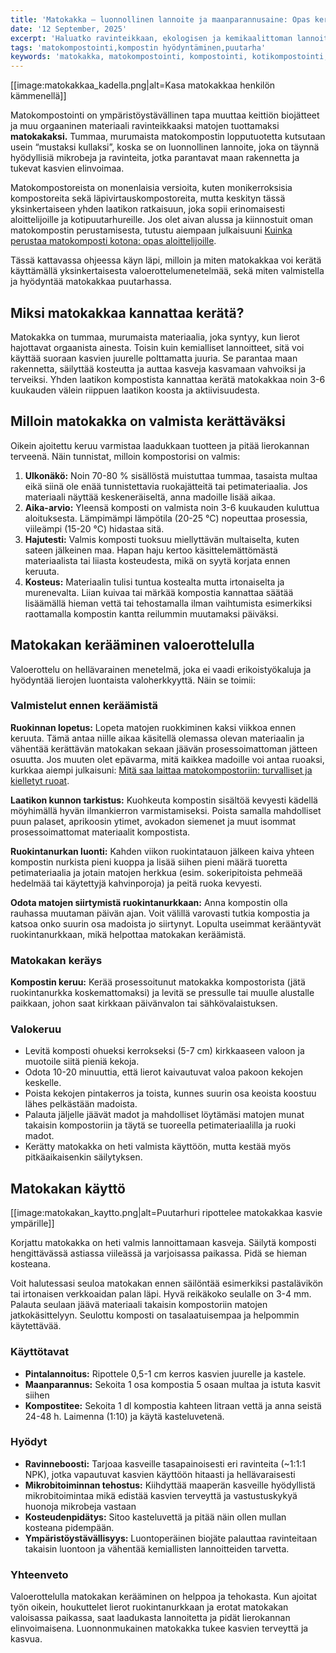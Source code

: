 ```yaml
---
title: 'Matokakka – luonnollinen lannoite ja maanparannusaine: Opas keräämiseen ja käyttöön'
date: '12 September, 2025'
excerpt: 'Haluatko ravinteikkaan, ekologisen ja kemikaalittoman lannoitteen puutarhaasi? Matokakka eli matokompostin tuottama humus parantaa maan rakennetta, lisää mikrobitoimintaa ja tukee kasvien kasvua. Lue, miten tunnistat kypsän matokompostin, keräät matokakan tehokkaasti ja hyödynnät sen puutarhassa.'
tags: 'matokompostointi,kompostin hyödyntäminen,puutarha'
keywords: 'matokakka, matokompostointi, kompostointi, kotikompostointi, luonnollinen lannoite, biojäte, puutarhanhoito, lierot, red wiggler, eisenia fetida, maanparannus, kierrätys, ekologinen viljely, kemikaaliton puutarha'
---
```


[[image:matokakkaa_kadella.png|alt=Kasa matokakkaa henkilön kämmenellä]]

Matokompostointi on ympäristöystävällinen tapa muuttaa keittiön biojätteet ja muu orgaaninen materiaali ravinteikkaaksi matojen tuottamaksi **matokakaksi.** Tummaa, murumaista matokompostin lopputuotetta kutsutaan usein “mustaksi kullaksi”, koska se on luonnollinen lannoite, joka on täynnä hyödyllisiä mikrobeja ja ravinteita, jotka parantavat maan rakennetta ja tukevat kasvien elinvoimaa.

Matokompostoreista on monenlaisia versioita, kuten monikerroksisia kompostoreita sekä läpivirtauskompostoreita, mutta keskityn tässä yksinkertaiseen yhden laatikon ratkaisuun, joka sopii erinomaisesti aloittelijoille ja kotipuutarhureille. Jos olet aivan alussa ja kiinnostuit oman matokompostin perustamisesta, tutustu aiempaan julkaisuuni [Kuinka perustaa matokomposti kotona: opas aloittelijoille](https://www.luomuliero.fi/blogi/julkaisu/kuinka-perustaa-matokomposti-kotona-opas-aloittelijoille).

Tässä kattavassa ohjeessa käyn läpi, milloin ja miten matokakkaa voi kerätä käyttämällä yksinkertaisesta valoerottelumenetelmää, sekä miten valmistella ja hyödyntää matokakkaa puutarhassa.

## Miksi matokakkaa kannattaa kerätä?

Matokakka on tummaa, murumaista materiaalia, joka syntyy, kun lierot hajottavat orgaanista ainesta. Toisin kuin kemialliset lannoitteet, sitä voi käyttää suoraan kasvien juurelle polttamatta juuria. Se parantaa maan rakennetta, säilyttää kosteutta ja auttaa kasveja kasvamaan vahvoiksi ja terveiksi. Yhden laatikon kompostista kannattaa kerätä matokakkaa noin 3-6 kuukauden välein riippuen laatikon koosta ja aktiivisuudesta.

## Milloin matokakka on valmista kerättäväksi

Oikein ajoitettu keruu varmistaa laadukkaan tuotteen ja pitää lierokannan terveenä. Näin tunnistat, milloin kompostorisi on valmis:

1. **Ulkonäkö:** Noin 70-80 % sisällöstä muistuttaa tummaa, tasaista multaa eikä siinä ole enää tunnistettavia ruokajätteitä tai petimateriaalia. Jos materiaali näyttää keskeneräiseltä, anna madoille lisää aikaa.
2. **Aika-arvio:** Yleensä komposti on valmista noin 3-6 kuukauden kuluttua aloituksesta. Lämpimämpi lämpötila (20-25 °C) nopeuttaa prosessia, viileämpi (15-20 °C) hidastaa sitä.
3. **Hajutesti:** Valmis komposti tuoksuu miellyttävän multaiselta, kuten sateen jälkeinen maa. Hapan haju kertoo käsittelemättömästä materiaalista tai liiasta kosteudesta, mikä on syytä korjata ennen keruuta.
4. **Kosteus:** Materiaalin tulisi tuntua kostealta mutta irtonaiselta ja murenevalta. Liian kuivaa tai märkää kompostia kannattaa säätää lisäämällä hieman vettä tai tehostamalla ilman vaihtumista esimerkiksi raottamalla kompostin kantta reilummin muutamaksi päiväksi.

## Matokakan kerääminen valoerottelulla

Valoerottelu on hellävarainen menetelmä, joka ei vaadi erikoistyökaluja ja hyödyntää lierojen luontaista valoherkkyyttä. Näin se toimii:

### Valmistelut ennen keräämistä

**Ruokinnan lopetus:** Lopeta matojen ruokkiminen kaksi viikkoa ennen keruuta. Tämä antaa niille aikaa käsitellä olemassa olevan materiaalin ja vähentää kerättävän matokakan sekaan jäävän prosessoimattoman jätteen osuutta. Jos muuten olet epävarma, mitä kaikkea madoille voi antaa ruoaksi, kurkkaa aiempi julkaisuni: [Mitä saa laittaa matokompostoriin: turvalliset ja kielletyt ruoat](https://www.luomuliero.fi/blogi/julkaisu/mita-saa-laittaa-matokompostoriin-turvalliset-ja-kielletyt-ruoat).

**Laatikon kunnon tarkistus:** Kuohkeuta kompostin sisältöä kevyesti kädellä möyhimällä hyvän ilmankierron varmistamiseksi. Poista samalla mahdolliset puun palaset, aprikoosin ytimet, avokadon siemenet ja muut isommat prosessoimattomat materiaalit kompostista.

**Ruokintanurkan luonti:** Kahden viikon ruokintatauon jälkeen kaiva yhteen kompostin nurkista pieni kuoppa ja lisää siihen pieni määrä tuoretta petimateriaalia ja jotain matojen herkkua (esim. sokeripitoista pehmeää hedelmää tai käytettyjä kahvinporoja) ja peitä ruoka kevyesti.

**Odota matojen siirtymistä ruokintanurkkaan:** Anna kompostin olla rauhassa muutaman päivän ajan. Voit välillä varovasti tutkia kompostia ja katsoa onko suurin osa madoista jo siirtynyt. Lopulta useimmat kerääntyvät ruokintanurkkaan, mikä helpottaa matokakan keräämistä.

### Matokakan keräys

**Kompostin keruu:** Kerää prosessoitunut matokakka kompostorista (jätä ruokintanurkka koskemattomaksi) ja levitä se pressulle tai muulle alustalle paikkaan, johon saat kirkkaan päivänvalon tai sähkövalaistuksen.

### Valokeruu

- Levitä komposti ohueksi kerrokseksi (5-7 cm) kirkkaaseen valoon ja muotoile siitä pieniä kekoja.
- Odota 10-20 minuuttia, että lierot kaivautuvat valoa pakoon kekojen keskelle.
- Poista kekojen pintakerros ja toista, kunnes suurin osa keoista koostuu lähes pelkästään madoista.
- Palauta jäljelle jäävät madot ja mahdolliset löytämäsi matojen munat takaisin kompostoriin ja täytä se tuoreella petimateriaalilla ja ruoki madot.
- Kerätty matokakka on heti valmista käyttöön, mutta kestää myös pitkäaikaisenkin säilytyksen.

## Matokakan käyttö

[[image:matokakan_kaytto.png|alt=Puutarhuri ripottelee matokakkaa kasvie ympärille]]

Korjattu matokakka on heti valmis lannoittamaan kasveja. Säilytä komposti hengittävässä astiassa viileässä ja varjoisassa paikassa. Pidä se hieman kosteana.

<aside>
Voit halutessasi seuloa matokakan ennen säilöntää esimerkiksi pastalävikön tai irtonaisen verkkoaidan palan läpi. Hyvä reikäkoko seulalle on 3-4 mm. Palauta seulaan jäävä materiaali takaisin kompostoriin matojen jatkokäsittelyyn. Seulottu komposti on tasalaatuisempaa ja helpommin käytettävää.
</aside>

### Käyttötavat

- **Pintalannoitus:** Ripottele 0,5-1 cm kerros kasvien juurelle ja kastele.
- **Maanparannus:** Sekoita 1 osa kompostia 5 osaan multaa ja istuta kasvit siihen
- **Kompostitee:** Sekoita 1 dl kompostia kahteen litraan vettä ja anna seistä 24-48 h. Laimenna (1:10) ja käytä kasteluvetenä.

### Hyödyt

- **Ravinneboosti:** Tarjoaa kasveille tasapainoisesti eri ravinteita (~1:1:1 NPK), jotka vapautuvat kasvien käyttöön hitaasti ja hellävaraisesti
- **Mikrobitoiminnan tehostus:** Kiihdyttää maaperän kasveille hyödyllistä mikrobitoimintaa mikä edistää kasvien terveyttä ja vastustuskykyä huonoja mikrobeja vastaan
- **Kosteudenpidätys:** Sitoo kasteluvettä ja pitää näin ollen mullan kosteana pidempään.
- **Ympäristöystävällisyys:** Luontoperäinen biojäte palauttaa ravinteitaan takaisin luontoon ja vähentää kemiallisten lannoitteiden tarvetta.

### Yhteenveto

Valoerottelulla matokakan kerääminen on helppoa ja tehokasta. Kun ajoitat työn oikein, houkuttelet lierot ruokintanurkkaan ja erotat matokakan valoisassa paikassa, saat laadukasta lannoitetta ja pidät lierokannan elinvoimaisena. Luonnonmukainen matokakka tukee kasvien terveyttä ja kasvua.
